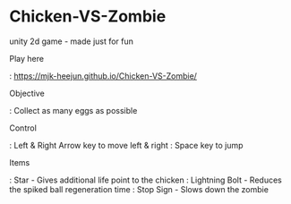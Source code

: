 # Chicken-VS-Zombie
unity 2d game - made just for fun

Play here

 : https://mjk-heejun.github.io/Chicken-VS-Zombie/


Objective

 : Collect as many eggs as possible


Control

 : Left & Right Arrow key to move left & right
 : Space key to jump


Items

 : Star - Gives additional life point to the chicken
 : Lightning Bolt - Reduces the spiked ball regeneration time
 : Stop Sign - Slows down the zombie
